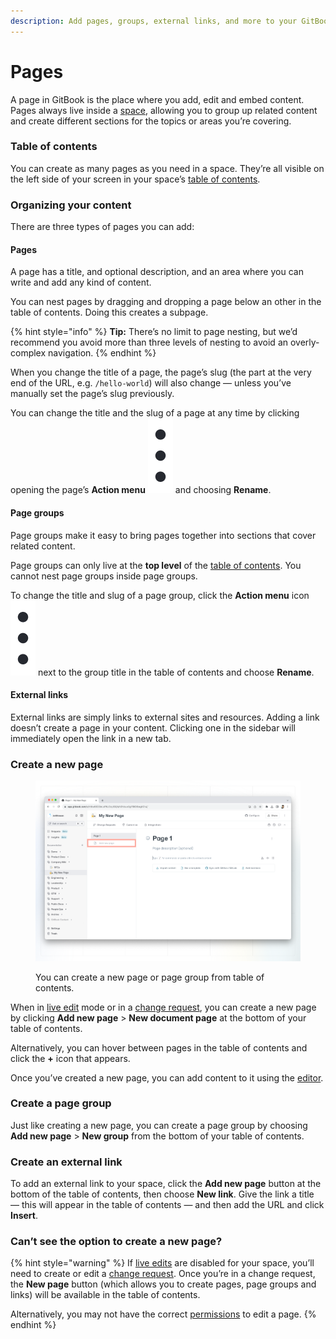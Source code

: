 ```yaml
---
description: Add pages, groups, external links, and more to your GitBook spaces
---
```


# Pages

A page in GitBook is the place where you add, edit and embed content. Pages always live inside a [space](what-is-a-space.md), allowing you to group up related content and create different sections for the topics or areas you’re covering.

### Table of contents

You can create as many pages as you need in a space. They’re all visible on the left side of your screen in your space’s [table of contents](../navigation.md#table-of-contents).

### Organizing your content

There are three types of pages you can add:

#### Pages

A page has a title, and optional description, and an area where you can write and add any kind of content.‌

You can nest pages by dragging and dropping a page below an other in the table of contents. Doing this creates a subpage.

{% hint style="info" %}
**Tip:** There’s no limit to page nesting, but we’d recommend you avoid more than three levels of nesting to avoid an overly-complex navigation.
{% endhint %}

When you change the title of a page, the page’s slug (the part at the very end of the URL, e.g. `/hello-world`) will also change — unless you’ve manually set the page’s slug previously.

You can change the title and the slug of a page at any time by clicking opening the page’s **Action menu** <img src="../../../.gitbook/assets/Actions menu.png" alt="Three vertical dots" data-size="line">  and choosing **Rename**.

#### Page groups

Page groups make it easy to bring pages together into sections that cover related content.

Page groups can only live at the **top level** of the [table of contents](../navigation.md#table-of-contents). You cannot nest page groups inside page groups.

To change the title and slug of a page group, click the **Action menu** icon <img src="../../../.gitbook/assets/Actions menu.png" alt="Three vertical dots" data-size="line"> next to the group title in the table of contents and choose **Rename**.

#### External links

External links are simply links to external sites and resources. Adding a link doesn’t create a page in your content. Clicking one in the sidebar will immediately open the link in a new tab.

### Create a new page

<figure><img src="../../../.gitbook/assets/new-page.png" alt=""><figcaption><p>You can create a new page or page group from table of contents.</p></figcaption></figure>

When in [live edit](../live-edits.md) mode or in a [change request](../change-requests.md), you can create a new page by clicking **Add new page** > **New document page** at the bottom of your table of contents.&#x20;

Alternatively, you can hover between pages in the table of contents and click the **+** icon that appears.

Once you’ve created a new page, you can add content to it using the [editor](../).

### Create a page group

Just like creating a new page, you can create a page group by choosing **Add new page** > **New group** from the bottom of your table of contents.

### Create an external link <a href="#external-links" id="external-links"></a>

To add an external link to your space, click the **Add new page** button at the bottom of the table of contents, then choose **New link**. Give the link a title — this will appear in the table of contents — and then add the URL and click **Insert**.

### Can’t see the option to create a new page?

{% hint style="warning" %}
If [live edits](../live-edits.md) are disabled for your space, you’ll need to create or edit a [change request](../change-requests.md). Once you’re in a change request, the **New page** button (which allows you to create pages, page groups and links) will be available in the table of contents.

Alternatively, you may not have the correct [permissions](../../../account-management/member-management/permissions-and-inheritance.md) to edit a page.
{% endhint %}
